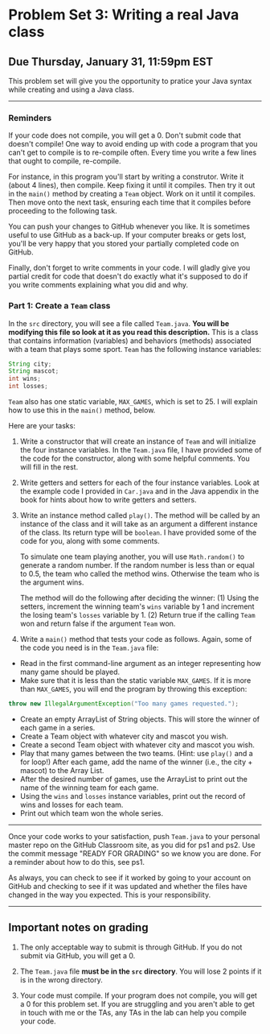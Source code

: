 # Problem Set 3: Writing a real Java class
## Due Thursday, January 31, 11:59pm EST

This problem set will give you the opportunity to pratice your Java syntax while creating and using a Java class. 

---
### Reminders
If your code does not compile, you will get a 0. Don't submit code that doesn't compile! One way to avoid ending up with code a program that you can't get to compile is to re-compile often. Every time you write a few lines that ought to compile, re-compile. 

For instance, in this program you'll start by writing a construtor. Write it (about 4 lines), then compile. Keep fixing it until it compiles. Then try it out in the `main()` method by creating a `Team` object. Work on it until it compiles. Then move onto the next task, ensuring each time that it compiles before proceeding to the following task.

You can push your changes to GitHub whenever you like. It is sometimes useful to use GitHub as a back-up. If your computer breaks or gets lost, you'll be very happy that you stored your partially completed code on GitHub.

Finally, don't forget to write comments in your code. I will gladly give you partial credit for code that doesn't do exactly what it's supposed to do if you write comments explaining what you did and why.


### Part 1: Create a `Team` class
In the `src` directory, you will see a file called `Team.java`. **You will be modifying this file so look at it as you read this description.** This is a class that contains information (variables) and behaviors (methods) associated with a team that plays some sport. `Team` has the following instance variables:

```java
String city;
String mascot;
int wins;
int losses;
```

`Team` also has one static variable, `MAX_GAMES`, which is set to 25. I will explain how to use this in the `main()` method, below.

Here are your tasks:

1. Write a constructor that will create an instance of `Team` and will initialize the four instance variables. In the `Team.java` file, I have provided some of the code for the constructor, along with some helpful comments. You will fill in the rest.

2. Write getters and setters for each of the four instance variables. Look at the example code I provided in `Car.java` and in the Java appendix in the book for hints about how to write getters and setters.

3. Write an instance method called `play()`. The method will be called by an instance of the class and it will take as an argument a different instance of the class. Its return type will be `boolean`. I have provided some of the code for you, along with some comments.

    To simulate one team playing another, you will use `Math.random()` to generate a random number. If the random number is less than or equal to 0.5, the team who called the method wins. Otherwise the team who is the argument wins. 
  
    The method will do the following after deciding the winner: (1) Using the setters, increment the winning team's `wins` variable by 1 and increment the losing team's `losses` variable by 1. (2) Return true if the calling `Team` won and return false if the argument `Team` won.

4. Write a `main()` method that tests your code as follows. Again, some of the code you need is in the `Team.java` file:

  * Read in the first command-line argument as an integer representing how many game should be played.
  * Make sure that it is less than the static variable `MAX_GAMES`. If it is more than `MAX_GAMES`, you will end the program by throwing this exception:
  ```java
  throw new IllegalArgumentException("Too many games requested.");
  ```
  * Create an empty ArrayList of String objects. This will store the winner of each game in a series.
  * Create a Team object with whatever city and mascot you wish.
  * Create a second Team object with whatever city and mascot you wish.
  * Play that many games between the two teams. (Hint: use `play()` and a for loop!) After each game, add the name of the winner (i.e., the city + mascot) to the Array List.
  * After the desired number of games, use the ArrayList to print out the name of the winning team for each game.
  * Using the `wins` and `losses` instance variables, print out the record of wins and losses for each team.
  * Print out which team won the whole series.
  
---

Once your code works to your satisfaction, push `Team.java` to your personal master repo on the GitHub Classroom site, as you did for ps1 and ps2. Use the commit message "READY FOR GRADING" so we know you are done. For a reminder about how to do this, see ps1.

As always, you can check to see if it worked by going to your account on GitHub and checking to see if it was updated and whether the files have changed in the way you expected. This is your responsibility.

---

## Important notes on grading

1. The only acceptable way to submit is through GitHub. If you do not submit via GitHub, you will get a 0.

2. The `Team.java` file **must be in the `src` directory**. You will lose 2 points if it is in the wrong directory.

3. Your code must compile. If your program does not compile, you will get a 0 for this problem set. If you are struggling and you aren't able to get in touch with me or the TAs, any TAs in the lab can help you compile your code.

  


